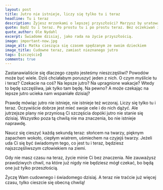 ```yaml
---
layout: post
title: Jutro nie istnieje, liczy się tylko tu i teraz
headline: Tu i teraz
description: Żyjesz mrzonkami o lepszej przyszłości? Marzysz by uratował Cię rycerz na białym koniu? Zamiast czekać na lepsze jutro ciesz się dniem dzisiejszym.
quote: Bądź tu i teraz. Po prostu tu i po prostu teraz. Bez oczekiwań i bez obaw, bez jutra i bez wczoraj, bez utrzymywania i bez odpychania. Z pełną przytomnością – tu i teraz.
quote_author: Ole Nydahl
excerpt: Świadome dzisiaj, jako rada na życie przyszłością.
image: important-now.jpg
image_alt: Matka ciesząca się czasem spędzanym ze swoim dzieckiem
image_title: Cudowne teraz, zamiast nieznanego jutro
tags: [szczęście]
comments: true
---
```


Zastanawialiście się dlaczego często jesteśmy nieszczęśliwi?
Powodów może być wiele.
Dziś chciałabym poruszyć jeden z nich.
O czym myślicie tu i teraz?
Czekacie na coś?
Na lepsze jutro?
Na upragnione wakacje?
Wtedy to będę szczęśliwa, jak tylko tam będę.
Na pewno?
A może czekając na lepsze jutro ucieka nam wspaniałe dzisiaj?

<!--break-->

Prawdę mówiąc jutro nie istnieje, nie istnieje też wczoraj.
Liczy się tylko tu i teraz.
Oczywiście dobrze jest mieć swoje cele i do nich dążyć.
Ale jutrzejsze plany nie przyniosą Ci szczęścia dopóki jutro nie stanie się dzisiaj.
Wszystko poza tą chwilą nie ma znaczenia, bo nie istnieje naprawdę.

Naucz się cieszyć każdą sekundą teraz: słońcem na twarzy,
pięknym zapachem wokoło, ciepłym wiatrem, uśmiechem na czyjejś twarzy.
Jeżeli uda Ci się być świadomym tego, co jest tu i teraz,
będziesz najszczęśliwszym człowiekiem na ziemi.

Gdy nie masz czasu na teraz, życie minie Ci bez znaczenia.
Nie zauważysz prawdziwych chwil, na które już nigdy nie będziesz mógł czekać,
bo będą one już tylko przeszłością.

Życzę Wam cudownego i świadomego dzisiaj.
A teraz nie traćcie już więcej czasu, tylko cieszcie się obecną chwilą!
